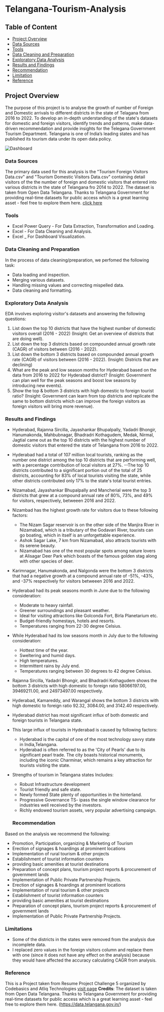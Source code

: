 # Telangana-Tourism-Analysis

## Table of Content
- [Project Overview](#project-overview)
- [Data Sources](#data-sources)
- [Tools](#tools)
- [Data Cleaning and Preparation](#data-cleaning-and-preparation)
- [Exploratory Data Analysis ](#exploratory-data-analysis)
- [Results and Findings](#results-and-findings)
- [Recommendation](#recommendation)
- [Limitation](limitation)
- [Reference](#reference)
  
  
## Project Overview
The purpose of this project is to analyse the growth of number of Foreign and Domestic arrivals to different districts in the state of Telagana from 2016 to 2022. To develop an in-depth understanding of the state's datasets for domestic and foreign visitors, identify trends and patterns, make data-driven recommendation and provide insights for the Telegana Government Tourism Department. Telangana is one of India’s leading states and has published its tourism data under its open data policy.



![Dashboard](https://github.com/chinenyejuliet/Telangana-Tourism-Analysis/assets/142748509/3c1d997b-4780-42c2-9073-d4ae6002c98a)



### Data Sources
The primary data used for this analysis is the "Tourism Foreign Visitors Data.csv" and "Tourism Domestic Visitors Data.csv" containing detail visitors of the the number of foreign and domestic visitors that entered into various districts in the state of Telangana fro 2014 to 2022. The dataset is taken from Open Data Telangana. Thanks to Telangana Government for providing real-time datasets for public access which is a great learning asset - feel free to explore them here. [click here](https://data.telangana.gov.in/)

### Tools
- Excel Power Query - For Data Extraction, Transformation and Loading.
- Excel - For Data Cleaning and Analysis.
- Excel _ For Dashboard Visualization.

### Data Cleaning and Preparation
In the process of data cleaning/preparation, we perfomed the following task:
- Data loading and inspection.
- Merging various datasets.
- Handling missing values and correcting mispelled data.
- Data cleaning and formatting.
  
### Exploratory Data Analysis 
EDA involves exploring visitor's datasets and answering the following questions:
1. List down the top 10 districts that have the highest number of domestic
visitors overall (2016 - 2022) (Insight: Get an overview of districts that are doing well).
2. List down the top 3 districts based on compounded annual growth rate
(CAGR) of visitors between (2016 - 2022).
3. List down the bottom 3 districts based on compounded annual growth rate
(CAGR) of visitors between (2016 - 2022).
(Insight: Districts that are declining)
4. What are the peak and low season months for Hyderabad based on the
data from 2016 to 2022 for Hyderabad district?
(Insight: Government can plan well for the peak seasons and boost low
seasons by introducing new events).
5. Show the top & bottom 3 districts with high domestic to foreign tourist
ratio?
(Insight: Government can learn from top districts and replicate the same to
bottom districts which can improve the foreign visitors as foreign visitors
will bring more revenue).


### Results and Findings
- Hyderabad, Rajanna Sircilla, Jayashankar Bhupalpally, Yadadri Bhongir, Hanumakonda, Mahbubnagar, Bhadradri Kothagudem, Medak, Nirmal, Jagtial came out as the top 10 districts with the highest number of domestic visitors that entered the state of Telangana from 2016 to 2022.
- Hyderabad had a total of 107 million local tourists, ranking as the number one district among the top 10 districts that are performing well, with a percentage contribution of local visitors at 27%.
--The top 10 districts contributed to a significant portion out of the total of 25 districts, accounting for 83% of local tourists visiting the state, while other districts contributed only 17% to the state's total tourist entries.
- Nizamabad, Jayashankar Bhupalpally and Mancherial were the top 3 districts that grew at a compound annual rate of 80%, 73%, and 49% for visitors, respectively, betweeen 2016 and 2022.
- Nizambad has the highest growth rate for visitors due to these following  factors:
   - The Nizam Sagar reservoir is on the other side of the Manjira River in Nizamabad, which is a tributary of the Godavari River, tourists can go boating, which in itself is an unforgettable experience.
   - Ashok Sagar Lake, 7 km from Nizamabad, also attracts tourists with its serene beauty.
   - Nizamabad has one of the most popular spots among nature lovers at Alisagar Deer Park which boasts of the famous golden stag along with other species of deer.
- Karimnagar, Hanumakonda, and Nalgonda were the bottom 3 districts that had a negative growth at a compound annual rate of  -51%, -43%, and -37% respectively for visitors betweeen 2016 and 2022.
- Hyderabad had its peak seasons month in June due to the following consideration:
    - Moderate to heavy rainfall.
    - Greener surroundings and pleasant weather.
    - Ideal for visiting attractions like Golconda Fort, Birla Planetarium etc.
    - Budget-friendly homestays, hotels and resorts.
    - Temperatures ranging from 22-30 degree Celsius.
- While Hyderabad had its low seasons month in July due to the following consideration:
  - Hottest time of the year.
  - Sweltering and humid days.
  - High temperatures.
  - Intermittent rains by July end.
  - Temperatures ranging between 30 degrees to 42 degree Celsius.
- Rajanna Sircilla, Yadadri Bhongir, and Bhadradri Kothagudem shows the bottom 3 districts with high domestic to foreign ratio 58066197.00, 39469211.00, and 24973497.00 respectively.
- Hyderabad, Kamareddy, and Warangal shows the bottom 3 districts with high domestic to foreign ratio  92.32, 3084.00, and 3142.40 respectively.
- Hyderabad district has most significant influx of both domestic and foreign tourists in Telangana state.
- This large influx of tourists in Hyderabad is caused by following factors:
    - Hyderabad is the capital of one of the most technology savvy state in India,Telangana.
    - Hyderabad is often referred to as the 'City of Pearls' due to its significant pearl trade. The city boasts historical monuments, including the iconic Charminar, which remains a key attraction for tourists visiting the state.
- Strengths of tourism in Telangana states Includes:
  - Robust Infrastructure development
  - Tourist friendly and safe state.
  - Newly formed State plenty of opportunities in the hinterland.
  - Progressive Governance TS- ipass the single window clearance for industries well 
received by the investors.
  -  Richly endowed tourism assets, very popular advertising campaign.


  ### Recommendation
Based on the analysis we recommend the following:
-  Promotion, Participation, organizing & Marketing of Tourism
-  Erection of signages & hoardings at prominent locations
- Implementation of rural tourism & other projects
- Establishment of tourist information counters
- providing basic amenities at tourist destinations
- Preparation of concept plans, tourism project reports & procurement of government lands
- Implementation of Public Private Partnership Projects.
- Erection of signages & hoardings at prominent locations
- Implementation of rural tourism & other projects
- Establishment of tourist information counters
- providing basic amenities at tourist destinations
- Preparation of concept plans, tourism project reports & procurement of government lands
- Implementation of Public Private Partnership Projects.

### Limitations
- Some of the districts in the states were removed from the analysis due incomplete data.
- I replaced zero values in the foreign visitors column and replace them with one (since it does not have any effect on the analysis) because they would have affected the accuracy calculating CAGR from analysis.

### Reference
This is a Project taken from Resume Project Challenge 5  organized by Codebasics and Atliq Technologies [visit page](https://codebasics.io/challenge/codebasics-resume-project-challenge)
**Credits**: The dataset is taken from Open Data Telangana. Thanks to Telangana Government for providing real-time datasets for public access which is a great learning asset - feel free to explore them here. (https://data.telangana.gov.in/)




  
  
     

    
  

     
  
  

